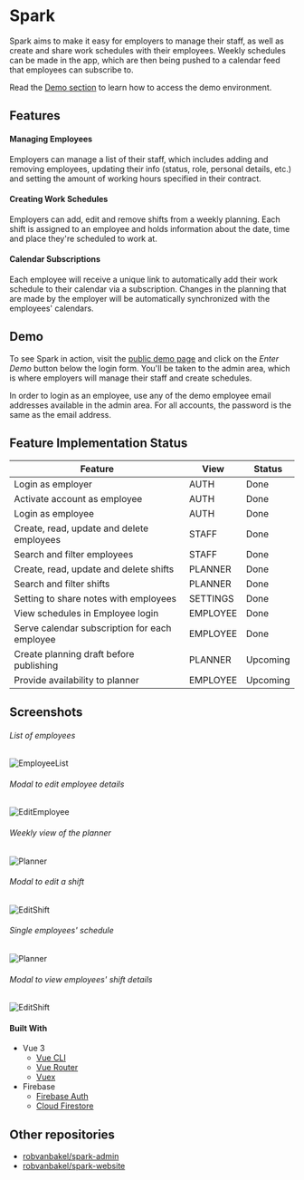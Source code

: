 # Spark

Spark aims to make it easy for employers to manage their staff, as well as create and share work schedules with their employees. Weekly schedules can be made in the app, which are then being pushed to a calendar feed that employees can subscribe to.

Read the [Demo section](#demo) to learn how to access the demo environment.

## Features

#### Managing Employees

Employers can manage a list of their staff, which includes adding and removing employees, updating their info (status, role, personal details, etc.) and setting the amount of working hours specified in their contract.

#### Creating Work Schedules

Employers can add, edit and remove shifts from a weekly planning. Each shift is assigned to an employee and holds information about the date, time and place they're scheduled to work at.

#### Calendar Subscriptions

Each employee will receive a unique link to automatically add their work schedule to their calendar via a subscription. Changes in the planning that are made by the employer will be automatically synchronized with the employees' calendars.

## Demo

To see Spark in action, visit the [public demo page](https://demo.sparkscheduler.com) and click on the _Enter Demo_ button below the login form. You'll be taken to the admin area, which is where employers will manage their staff and create schedules.

In order to login as an employee, use any of the demo employee email addresses available in the admin area. For all accounts, the password is the same as the email address.

## Feature Implementation Status

| Feature                                       | View     | Status   |
| --------------------------------------------- | -------- | -------- |
| Login as employer                             | AUTH     | Done     |
| Activate account as employee                  | AUTH     | Done     |
| Login as employee                             | AUTH     | Done     |
| Create, read, update and delete employees     | STAFF    | Done     |
| Search and filter employees                   | STAFF    | Done     |
| Create, read, update and delete shifts        | PLANNER  | Done     |
| Search and filter shifts                      | PLANNER  | Done     |
| Setting to share notes with employees         | SETTINGS | Done     |
| View schedules in Employee login              | EMPLOYEE | Done     |
| Serve calendar subscription for each employee | EMPLOYEE | Done     |
| Create planning draft before publishing       | PLANNER  | Upcoming |
| Provide availability to planner               | EMPLOYEE | Upcoming |

## Screenshots

###### List of employees

![EmployeeList](https://robvanbakel.com/images/spark_employeelist.jpg)

###### Modal to edit employee details

![EditEmployee](https://robvanbakel.com/images/spark_editemployee.jpg)

###### Weekly view of the planner

![Planner](https://robvanbakel.com/images/spark_planner.jpg)

###### Modal to edit a shift

![EditShift](https://robvanbakel.com/images/spark_editshift.jpg)

###### Single employees' schedule

![Planner](https://robvanbakel.com/images/spark_schedule.jpg)

###### Modal to view employees' shift details

![EditShift](https://robvanbakel.com/images/spark_shiftinfo.jpg)

#### Built With

- Vue 3
  - [Vue CLI](https://cli.vuejs.org)
  - [Vue Router](https://next.router.vuejs.org)
  - [Vuex](https://next.vuex.vuejs.org)
- Firebase
  - [Firebase Auth](https://firebase.google.com/docs/auth)
  - [Cloud Firestore](https://firebase.google.com/docs/firestore)

## Other repositories

- [robvanbakel/spark-admin](https://github.com/robvanbakel/spark-admin)
- [robvanbakel/spark-website](https://github.com/robvanbakel/spark-website)
